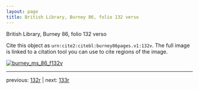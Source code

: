 ```yaml
---
layout: page
title: British Library, Burney 86, folio 132 verso
---
```


British Library, Burney 86, folio 132 verso

Cite this object as `urn:cite2:citebl:burney86pages.v1:132v`.  The full image is linked to a citation tool you can use to cite regions of the image.

[![burney_ms_86_f132v](http://www.homermultitext.org/iipsrv?IIIF=/project/homer/pyramidal/deepzoom/citebl/burney86imgs/v1/burney_ms_86_f132v.tif/full/800,/0/default.jpg)](http://www.homermultitext.org/ict2/?urn=urn:cite2:citebl:burney86imgs.v1:burney_ms_86_f132v) 

---

previous:  [132r](../132r/) | next: [133r](../133r/)